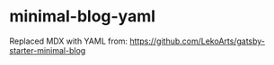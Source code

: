 # minimal-blog-yaml

Replaced MDX with YAML from: https://github.com/LekoArts/gatsby-starter-minimal-blog